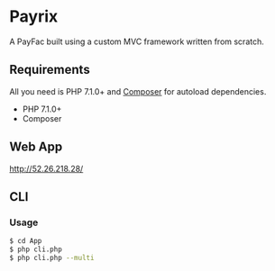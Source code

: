 # Payrix
A PayFac built using a custom MVC framework written from scratch.

## Requirements

All you need is PHP 7.1.0+ and [Composer](https://getcomposer.org/) for autoload dependencies.

* PHP 7.1.0+
* Composer

## Web App
http://52.26.218.28/

## CLI

### Usage
```sh
$ cd App
$ php cli.php
$ php cli.php --multi
```
